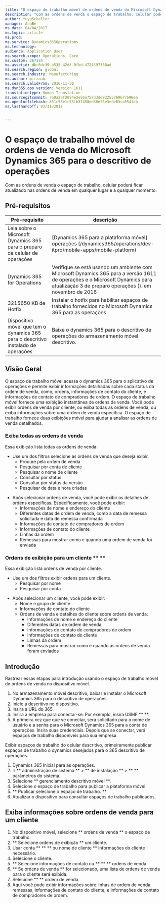 ```yaml
---
title: "O espaço de trabalho móvel de ordens de venda do Microsoft Dynamics 365 para o descritivo de operações"
description: "Com as ordens de venda o espaço de trabalho, celular poderá ficar atualizado nas ordens de venda em qualquer lugar e a qualquer momento."
author: YuyuScheller
manager: AnnBe
ms.date: 04/04/2017
ms.topic: article
ms.prod: 
ms.service: Dynamics365Operations
ms.technology: 
audience: Application User
ms.search.scope: Operations, Core
ms.custom: 267134
ms.assetid: dbc6dc39-b535-42d3-9fbd-4724597388ad
ms.search.region: global
ms.search.industry: Manufacturing
ms.author: mirzaab
ms.search.validFrom: 2016-11-30
ms.dyn365.ops.version: Version 1611
translationtype: Human Translation
ms.sourcegitcommit: 7a0a2af2094e3e5be757d3dd82255769677b96ea
ms.openlocfilehash: 851c53e1c53fb37488ed86e25e3ede83ca0541db
ms.lasthandoff: 03/31/2017


---
```


# <a name="sales-orders-mobile-workspace-for-microsoft-dynamics-365-for-operations-app"></a>O espaço de trabalho móvel de ordens de venda do Microsoft Dynamics 365 para o descritivo de operações

Com as ordens de venda o espaço de trabalho, celular poderá ficar atualizado nas ordens de venda em qualquer lugar e a qualquer momento. 

<a name="prerequisites"></a>Pré-requisitos
-------------

| Pré-requisito                                                         | descrição                                                                                                                                                                   |
|----------------------------------------------------------------------|-------------------------------------------------------------------------------------------------------------------------------------------------------------------------------|
| Leia sobre o Microsoft Dynamics 365 para o preparo de celular de operações | [Dynamics 365 para a plataforma móvel] operações (/dynamics365/operations/dev-itpro/mobile-apps/mobile-platform)                                                              |
| Dynamics 365 for Operations                                          | Verifique se está usando um ambiente com Microsoft Dynamics 365 para a versão 1611 de operações e o Microsoft Dynamics para atualização 3 de preparo operações (). em novembro de 2016 |
| 3215650 KB de Hotfix                                                    | Instalar o hotfix para habilitar espaços de trabalho fornecidos no Microsoft Dynamics 365 para as operações.                                                                       |
| Dispositivo móvel que tem o dynamics 365 para o descritivo instalado de operações | Baixe o dynamics 365 para o descritivo de operações do armazenamento móvel descritivo.                                                                                                      |

## <a name="overview"></a>Visão Geral
O espaço de trabalho móvel acessa o dynamics 365 para o aplicativo de operações e permite exibir informações detalhadas sobre cada status da ordem de venda, como, ordens, informações de contato do cliente, e informações de contato de compradores de ordem. O espaço de trabalho móvel fornece uma exibição instantânea de ordens de venda. Você pode exibir ordens de venda por cliente, ou exiba todas as ordens de venda, ou exiba informações sobre uma ordem de venda específica. O espaço de trabalho fornece duas exibições móvel para ajudar a analisar as ordens de venda detalhados.

### <a name="view-all-sales-orders"></a>Exiba todas as ordens de venda

Essa exibição lista todas as ordens de venda.

-   Use um dos filtros selecione as ordens de venda que deseja exibir.
    -   Procure pela ordem de venda
    -   Pesquisar por conta de cliente
    -   Pesquisar o nome de cliente
    -   Consultar por status
    -   Consultar por status da versão
    -   Pesquisar de data e hora criadas

<!-- -->

-   Após selecionar ordens de venda, você pode exibir os detalhes de ordens específicas. Especificamente, você pode exibir:
    -   Informações de nome e endereço do cliente
    -   Diferentes datas de ordem de venda, como a data de remessa solicitada e data de remessa confirmada
    -   Informações de contato de compradores de ordem
    -   Informações de contato do cliente
    -   Linhas da ordem
    -   Remessas para mostrar como e quando uma ordem de venda foi enviada

### <a name="view-orders-for-a-customer-"></a>Ordens de exibição para um cliente ** **

Essa exibição lista ordens de venda por cliente.

-   Use um dos filtros exibir ordens para um cliente.
    -   Pesquisar por nome
    -   Pesquisar por conta

<!-- -->

-   Após selecionar um cliente, você pode exibir:
    -   Nome e grupo de cliente
    -   Informações de contato do cliente
    -   Ordens de venda e detalhes do cliente sobre ordens de venda:
        -   Informações de nome e endereço do cliente
        -   Diferentes datas de ordem de venda
        -   Informações de contato de compradores de ordem
        -   Informações de contato do cliente
        -   Linhas da ordem
        -   Remessas para mostrar como e quando as ordens de venda foram enviados

## <a name="get-started"></a>Introdução
Rastrear essas etapas para introdução usando o espaço de trabalho móvel de ordens de venda no dispositivo móvel.

1.  No armazenamento móvel descritivo, baixar e instalar o Microsoft Dynamics 365 para o descritivo de operações.
2.  Inicie a descritivo no dispositivo.
3.  Insira a URL do 365.
4.  Insira a empresa para conectar-se. Por exemplo, insira USMF ** **.
5.  A primeira vez que que se conectar, será solicitado para o nome de usuário e a senha para o Microsoft Dynamics 365 para a conta de operações. Insira suas credenciais. Depois que se conectar, verá espaços de trabalho disponíveis para sua empresa.

Exibir espaços de trabalho do celular descritivo, primeiramente publicar espaços de trabalho o dynamics desejados para o 365 descritivo de operações.

1.  Dynamics 365 Inicial para as operações.
2.  Ir ** administração de sistema ** &gt; ** de instalação ** &gt; ** ** parâmetros do sistema.
3.  Selecione ** gerenciamento descritivo móvel **.
4.  Selecione o espaço de trabalho para publicar a plataforma móvel.
5.  ** Publicar selecione o espaço de trabalho. **
6.  Atualizar o dispositivo para consultar espaços de trabalho publicados.

## <a name="view-information-about-sales-orders-for-a-customer"></a>Exiba informações sobre ordens de venda para um cliente
1.  No dispositivo móvel, selecione ** ordens de venda ** o espaço de trabalho.
2.  ** Selecione ordens de exibição ** um cliente.
3.  Usar conta ** ** ** ou nome de cliente ** informações do cliente necessário.
4.  Selecione o cliente.
5.  ** Selecione informações de contato ou ** ** ** ordens de venda.
6.  ** Se ordens de venda ** for selecionado, uma lista de ordens de venda para o cliente será exibida.
7.  Selecione ** ** ordem de venda.
8.  Aqui você pode exibir informações sobre linhas de ordem de venda, remessas, informações de contato do cliente, e informações de contato de compradores de ordem.




